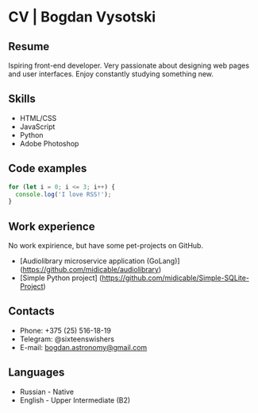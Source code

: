 # CV | Bogdan Vysotski
## Resume
Ispiring front-end developer. Very passionate about designing web pages and user interfaces. Enjoy constantly studying something new.
## Skills
* HTML/CSS
* JavaScript
* Python
* Adobe Photoshop
## Code examples
``` JavaScript
for (let i = 0; i <= 3; i++) {
  console.log('I love RSS!');
}
``` 
## Work experience
No work expirience, but have some pet-projects on GitHub.
- [Audiolibrary microservice application (GoLang)] (https://github.com/midicable/audiolibrary)
- [Simple Python project] (https://github.com/midicable/Simple-SQLite-Project)
## Contacts
* Phone: +375 (25) 516-18-19
* Telegram: @sixteenswishers
* E-mail: bogdan.astronomy@gmail.com
## Languages
- Russian - Native
- English - Upper Intermediate (B2)